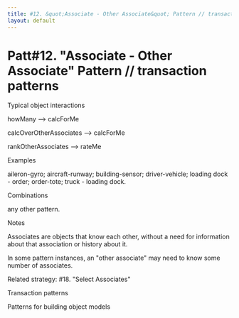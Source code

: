 ```yaml
---
title: #12. &quot;Associate - Other Associate&quot; Pattern // transaction patterns
layout: default
---
```




# Patt#12. &quot;Associate - Other Associate&quot; Pattern // transaction patterns 

 

Typical object interactions 

 howMany --&gt; calcForMe 

 calcOverOtherAssociates --&gt; calcForMe 

 rankOtherAssociates --&gt; rateMe 

Examples

 aileron-gyro; aircraft-runway; building-sensor; driver-vehicle; loading dock -
order; order-tote; truck - loading dock. 

Combinations 

 any other pattern. 

Notes 

 Associates are objects that know each other, without a need for information about
that association or history about it. 

 In some pattern instances, an &quot;other associate&quot; may need to know some
number of associates. 

Related strategy: #18. &quot;Select
Associates&quot; 

Transaction patterns

Patterns for building object models



